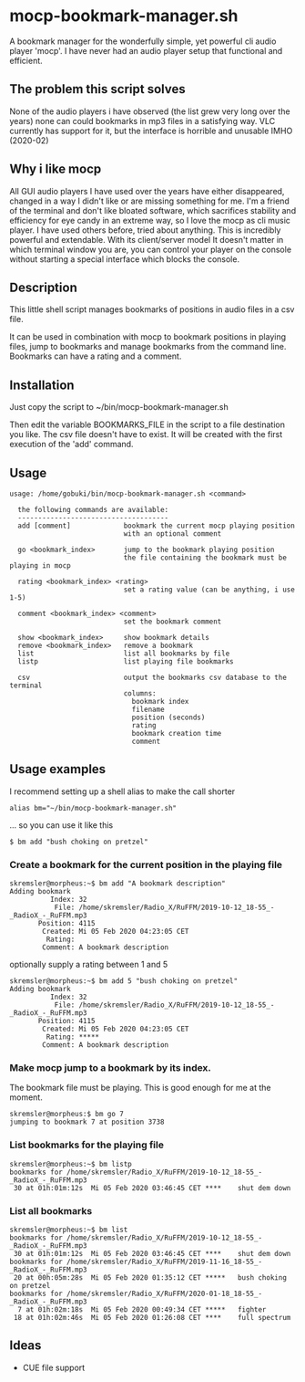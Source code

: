 # mocp-bookmark-manager.sh
A bookmark manager for the wonderfully simple, yet powerful cli audio player 'mocp'. I have never had an audio player setup that functional and efficient.  

## The problem this script solves

None of the audio players i have observed (the list grew very long over the years) none can could bookmarks in mp3 files in a satisfying way. VLC currently has support for it, but the interface is horrible and unusable IMHO (2020-02)

## Why i like mocp

All GUI audio players I have used over the years have either disappeared, changed in a way I didn't like or are missing something for me. I'm a friend of the terminal and don't like bloated software, which sacrifices stability and efficiency for eye candy in an extreme way, so I love the mocp as cli music player. I have used others before, tried about anything. This is incredibly powerful and extendable. With its client/server model It doesn't matter in which terminal window you are, you can control your player on the console without starting a special interface which blocks the console.

## Description

This little shell script manages bookmarks of positions in audio files in a csv file. 

It can be used in combination with mocp to bookmark positions in playing files, jump to bookmarks and manage bookmarks from the command line. Bookmarks can have a rating and a comment.

## Installation

Just copy the script to ~/bin/mocp-bookmark-manager.sh

Then edit the variable BOOKMARKS_FILE in the script to a file destination you like. 
The csv file doesn't have to exist. It will be created with the first execution of the 'add' command.

## Usage 
```
usage: /home/gobuki/bin/mocp-bookmark-manager.sh <command>

  the following commands are available:
  -------------------------------------
  add [comment]             bookmark the current mocp playing position
                            with an optional comment

  go <bookmark_index>       jump to the bookmark playing position
                            the file containing the bookmark must be playing in mocp

  rating <bookmark_index> <rating> 
                            set a rating value (can be anything, i use 1-5)

  comment <bookmark_index> <comment> 
                            set the bookmark comment

  show <bookmark_index>     show bookmark details
  remove <bookmark_index>   remove a bookmark
  list                      list all bookmarks by file
  listp                     list playing file bookmarks

  csv                       output the bookmarks csv database to the terminal
                            columns:
                              bookmark index
                              filename
                              position (seconds)
                              rating
                              bookmark creation time
                              comment

```

## Usage examples

I recommend setting up a shell alias to make the call shorter
```
alias bm="~/bin/mocp-bookmark-manager.sh"
```
... so you can use it like this

```
$ bm add "bush choking on pretzel"
```

### Create a bookmark for the current position in the playing file
```
skremsler@morpheus:~$ bm add "A bookmark description"
Adding bookmark
	      Index: 32
	       File: /home/skremsler/Radio_X/RuFFM/2019-10-12_18-55_-_RadioX_-_RuFFM.mp3
	   Position: 4115
	    Created: Mi 05 Feb 2020 04:23:05 CET
	     Rating:
	    Comment: A bookmark description
```

optionally supply a rating between 1 and 5
```
skremsler@morpheus:~$ bm add 5 "bush choking on pretzel"
Adding bookmark
	      Index: 32
	       File: /home/skremsler/Radio_X/RuFFM/2019-10-12_18-55_-_RadioX_-_RuFFM.mp3
	   Position: 4115
	    Created: Mi 05 Feb 2020 04:23:05 CET
	     Rating: *****
	    Comment: A bookmark description
```

### Make mocp jump to a bookmark by its index.
The bookmark file must be playing. This is good enough for me at the moment.
```
skremsler@morpheus:$ bm go 7
jumping to bookmark 7 at position 3738
```

### List bookmarks for the playing file
```
skremsler@morpheus:~$ bm listp
bookmarks for /home/skremsler/Radio_X/RuFFM/2019-10-12_18-55_-_RadioX_-_RuFFM.mp3
 30 at 01h:01m:12s	Mi 05 Feb 2020 03:46:45 CET	****	shut dem down
```

### List all bookmarks
```
skremsler@morpheus:~$ bm list
bookmarks for /home/skremsler/Radio_X/RuFFM/2019-10-12_18-55_-_RadioX_-_RuFFM.mp3
 30 at 01h:01m:12s	Mi 05 Feb 2020 03:46:45 CET	****	shut dem down
bookmarks for /home/skremsler/Radio_X/RuFFM/2019-11-16_18-55_-_RadioX_-_RuFFM.mp3
 20 at 00h:05m:28s	Mi 05 Feb 2020 01:35:12 CET	***** 	bush choking on pretzel
bookmarks for /home/skremsler/Radio_X/RuFFM/2020-01-18_18-55_-_RadioX_-_RuFFM.mp3
  7 at 01h:02m:18s	Mi 05 Feb 2020 00:49:34 CET	*****	fighter
 18 at 01h:02m:46s	Mi 05 Feb 2020 01:26:08 CET	****	full spectrum
 ```


## Ideas

- CUE file support

